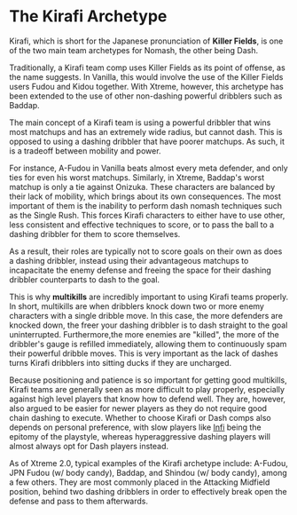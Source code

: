 # The Kirafi Archetype

Kirafi, which is short for the Japanese pronunciation of **Killer Fields**, is one of the two main team archetypes for Nomash, the other being Dash. 

Traditionally, a Kirafi team comp uses Killer Fields as its point of offense, as the name suggests. In Vanilla, this would involve the use of the Killer Fields users Fudou and Kidou together. With Xtreme, however, this archetype has been extended to the use of other non-dashing powerful dribblers such as Baddap.

The main concept of a Kirafi team is using a powerful dribbler that wins most matchups and has an extremely wide radius, but cannot dash. This is opposed to using a dashing dribbler that have poorer matchups. As such, it is a tradeoff between mobility and power.

For instance, A-Fudou in Vanilla beats almost every meta defender, and only ties for even his worst matchups. Similarly, in Xtreme, Baddap's worst matchup is only a tie against Onizuka. These characters are balanced by their lack of mobility, which brings about its own consequences. The most important of them is the inability to perform dash nomash techniques such as the Single Rush. This forces Kirafi characters to either have to use other, less consistent and effective techniques to score, or to pass the ball to a dashing dribbler for them to score themselves.

As a result, their roles are typically not to score goals on their own as does a dashing dribbler, instead using their advantageous matchups to incapacitate the enemy defense and freeing the space for their dashing dribbler counterparts to dash to the goal. 

This is why **multikills** are incredibly important to using Kirafi teams properly. In short, multikills are when dribblers knock down two or more enemy characters with a single dribble move. In this case, the more defenders are knocked down, the freer your dashing dribbler is to dash straight to the goal uninterrupted. Furthermore,the more enemies are "killed", the more of the dribbler's gauge is refilled immediately, allowing them to continuously spam their powerful dribble moves. This is very important as the lack of dashes turns Kirafi dribblers into sitting ducks if they are uncharged.

Because positioning and patience is so important for getting good multikills, Kirafi teams are generally seen as more difficult to play properly, especially against high level players that know how to defend well. They are, however, also argued to be easier for newer players as they do not require good chain dashing to execute. Whether to choose Kirafi or Dash comps also depends on personal preference, with slow players like [Infi](../../inapedia/players/japanese/infi.md) being the epitomy of the playstyle, whereas hyperaggressive dashing players will almost always opt for Dash players instead.

As of Xtreme 2.0, typical examples of the Kirafi archetype include: A-Fudou, JPN Fudou (w/ body candy), Baddap, and Shindou (w/ body candy), among a few others. They are most commonly placed in the Attacking Midfield position, behind two dashing dribblers in order to effectively break open the defense and pass to them afterwards. 